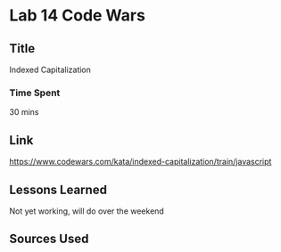 # Lab 14 Code Wars

## Title
Indexed Capitalization

### Time Spent
30 mins 

## Link
https://www.codewars.com/kata/indexed-capitalization/train/javascript

## Lessons Learned
Not yet working, will do over the weekend

## Sources Used
